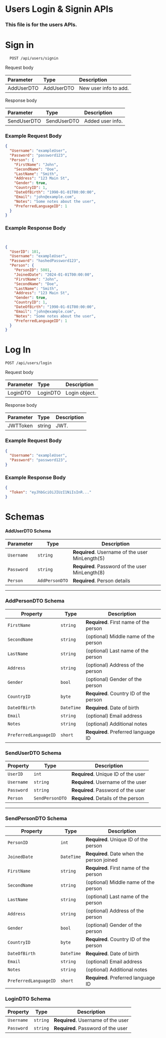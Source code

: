 
# Users Login & Signin APIs

### This file is for the users APIs.


# Sign in

```http
  POST /api/users/signin
```


Request body

| Parameter | Type     | Description                       |
| :-------- | :------- | :-------------------------------- |
| AddUserDTO | AddUserDTO |New user info to add.



Response body

| Parameter | Type     | Description                       |
| :-------- | :------- | :-------------------------------- |
| SendUserDTO  | SendUserDTO   | Added user info.


### Example Request Body

```json
{
  "Username": "exampleUser",
  "Password": "password123",
  "Person": {
    "FirstName": "John",
    "SecondName": "Doe",
    "LastName": "Smith",
    "Address": "123 Main St",
    "Gender": true,
    "CountryID": 1,
    "DateOfBirth": "1990-01-01T00:00:00",
    "Email": "john@example.com",
    "Notes": "Some notes about the user",
    "PreferredLanguageID": 1
  }
}

```
### Example Response Body
```json


{
  "UserID": 101,
  "Username": "exampleUser",
  "Password": "hashedPassword123",
  "Person": {
    "PersonID": 5001,
    "JoinedDate": "2024-01-01T00:00:00",
    "FirstName": "John",
    "SecondName": "Doe",
    "LastName": "Smith",
    "Address": "123 Main St",
    "Gender": true,
    "CountryID": 1,
    "DateOfBirth": "1990-01-01T00:00:00",
    "Email": "john@example.com",
    "Notes": "Some notes about the user",
    "PreferredLanguageID": 1
  }
}


```

# Log In

```http
POST /api/users/login
```

Request body

| Parameter | Type     | Description                       |
| :-------- | :------- | :-------------------------------- |
| LoginDTO | LoginDTO |Login object.



Response body

| Parameter | Type     | Description                       |
| :-------- | :------- | :-------------------------------- |
| JWTToken  | string   | JWT.


### Example Request Body

```json
{
  "Username": "exampleUser",
  "Password": "password123",
}

```
### Example Response Body

```json
{
  "Token": "eyJhbGciOiJIUzI1NiIsInR..."
}

```




# Schemas 

#### AddUserDTO Schema

| Parameter | Type           | Description                            |
|-----------|----------------|----------------------------------------|
| `Username` | `string`      | **Required**. Username of the user  MinLength(5)   |
| `Password` | `string`      | **Required**. Password of the user  MinLength(8)   |
| `Person`   | `AddPersonDTO` | **Required**. Person details                     |

---

### AddPersonDTO Schema

| Property             | Type       | Description                                |
|----------------------|------------|--------------------------------------------|
| `FirstName`          | `string`   | **Required**. First name of the person     |
| `SecondName`         | `string`   | (optional) Middle name of the person       |
| `LastName`           | `string`   | (optional) Last name of the person         |
| `Address`            | `string`   | (optional) Address of the person           |
| `Gender`             | `bool`     | (optional) Gender of the person            |
| `CountryID`          | `byte`     | **Required**. Country ID of the person     |
| `DateOfBirth`        | `DateTime` | **Required**. Date of birth                |
| `Email`              | `string`   | (optional) Email address                   |
| `Notes`              | `string`   | (optional) Additional notes                |
| `PreferredLanguageID`| `short`    | **Required**. Preferred language ID        |




### SendUserDTO Schema

| Property  | Type             | Description                               |
|-----------|------------------|-------------------------------------------|
| `UserID`  | `int`            | **Required**. Unique ID of the user       |
| `Username`| `string`         | **Required**. Username of the user        |
| `Password`| `string`         | **Required**. Password of the user        |
| `Person`  | `SendPersonDTO`  | **Required**. Details of the person       |

---

### SendPersonDTO Schema

| Property             | Type       | Description                                |
|----------------------|------------|--------------------------------------------|
| `PersonID`           | `int`      | **Required**. Unique ID of the person      |
| `JoinedDate`         | `DateTime` | **Required**. Date when the person joined  |
| `FirstName`          | `string`   | **Required**. First name of the person     |
| `SecondName`         | `string`   | (optional) Middle name of the person       |
| `LastName`           | `string`   | (optional) Last name of the person         |
| `Address`            | `string`   | (optional) Address of the person           |
| `Gender`             | `bool`     | (optional) Gender of the person            |
| `CountryID`          | `byte`     | **Required**. Country ID of the person     |
| `DateOfBirth`        | `DateTime` | **Required**. Date of birth                |
| `Email`              | `string`   | (optional) Email address                   |
| `Notes`              | `string`   | (optional) Additional notes                |
| `PreferredLanguageID`| `short`    | **Required**. Preferred language ID        |




### LoginDTO Schema
| Property  | Type             | Description                               |
|-----------|------------------|-------------------------------------------|
| `Username`| `string`         | **Required**. Username of the user        |
| `Password`| `string`         | **Required**. Password of the user        |
 
